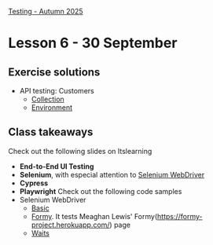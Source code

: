 [Testing - Autumn 2025](https://github.com/arturomorarioja-kea/SD_Testing_E25/blob/main/README.md)

# Lesson 6 - 30 September

[-> Homework: Selenium Webshop]: #

[-> Slides Cypress]: #
[-> Cypress demos: basic, formy]: #

[-> Solve Measure Converter]: #

[-> Cypress demo: measure converter]: #

[-> Slides Playwright]: #
[-> Playwright demo: practicesoftwaretesting.com (tool shop)]: #

## Exercise solutions
- API testing: Customers
  - [Collection](https://github.com/arturomorarioja-ek/SD_Testing_E25/blob/main/Lesson05/Customers.postman_collection.json)
  - [Environment](https://github.com/arturomorarioja-ek/SD_Testing_E25/blob/main/Lesson05/Customers.postman_environment.json)
    
[- Unit and integration testing: Measure converter (Python/Pytest(https://github.com/arturomorarioja/py_measure_converter) | PHP/PHPUnit(https://github.com/arturomorarioja/measure_converter)]: #

## Class takeaways
Check out the following slides on Itslearning
- **End-to-End UI Testing**
- **Selenium**, with especial attention to [Selenium WebDriver](https://www.selenium.dev/documentation/webdriver/)
- **Cypress**
- **Playwright**
Check out the following code samples
- Selenium WebDriver
  - [Basic](https://github.com/arturomorarioja/js_basic_selenium_webdriver_tests)
  - [Formy](https://github.com/arturomorarioja/js_formy_selenium_webdriver_tests). It tests Meaghan Lewis' Formy(https://formy-project.herokuapp.com/) page
  - [Waits](https://github.com/arturomorarioja/js_waits_selenium_webdriver_tests)
    
[- Cypress]: #
[  - Basic(https://github.com/arturomorarioja/js_basic_cypress_tests)]: #
[  - Formy(https://github.com/arturomorarioja/js_formy_cypress_tests)]: #
[  - Measure converter (Python/Pytest(https://github.com/arturomorarioja/py_measure_converter) | PHP8/PHPUnit(https://github.com/arturomorarioja/measure_converter))]: #
[- Playwright]: #
[  - Basic(https://github.com/arturomorarioja/js_basic_playwright_tests). It tests https://practicesoftwaretesting.com/]: #
[  - Formy(https://github.com/arturomorarioja/js_formy_playwright_tests)]: #

[## Homework]: #
[- End-to-End Testing]: #
[  - Solve the Webshop End-to-End Testing Exercise(https://github.com/arturomorarioja-ek/SD_Testing_E25/blob/main/Lesson06/01%20Selenium%20Webshop.md) in Selenium WebDriver, Cypress and Playwright]: #
[  - You can practice further by automating every page in Formy(https://formy-project.herokuapp.com/) (warning: `autocomplete` may not work) and the-internet(https://the-internet.herokuapp.com/)]: #
[- Start working on the **First Mandatory Assignment**. Find the corresponding information in Itslearning]: #
